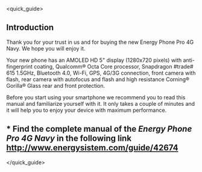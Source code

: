 <quick_guide>
## Introduction

Thank you for your trust in us and for buying the new Energy Phone Pro 4G Navy. We hope you will enjoy it.

Your new phone has an AMOLED HD 5" display (1280x720 pixels) with anti-fingerprint coating, Qualcomm® Octa Core processor, Snapdragon #trade# 615 1.5GHz, Bluetooth 4.0, Wi-Fi, GPS, 4G/3G connection, front camera with flash, rear camera with autofocus and flash and high resistance Corning® Gorilla® Glass rear and front protection.

Before you start using your smartphone we recommend you to read this manual and familiarize yourself with it.  It only takes a couple of minutes and it will help you to enjoy your device with maximum performance.

## <unique> * Find the complete manual of the *Energy Phone Pro 4G Navy* in the following link  http://www.energysistem.com/guide/42674 </unique>
</quick_guide>
